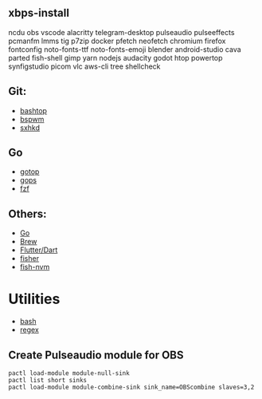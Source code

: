 ## xbps-install
ncdu
obs
vscode
alacritty
telegram-desktop
pulseaudio
pulseeffects
pcmanfm
lmms
tig
p7zip
docker
pfetch
neofetch
chromium
firefox
fontconfig
noto-fonts-ttf
noto-fonts-emoji
blender
android-studio
cava
parted
fish-shell
gimp
yarn
nodejs
audacity
godot
htop
powertop
synfigstudio
picom
vlc
aws-cli
tree
shellcheck

## Git:
- [bashtop](https://github.com/aristocratos/bashtop)
- [bspwm](https://github.com/baskerville/bspwm)
- [sxhkd](https://github.com/baskerville/sxhkd)

## Go
- [gotop](https://github.com/cjbassi/gotop)
- [gops](https://github.com/google/gops)
- [fzf](https://github.com/junegunn/fzf)

## Others:
- [Go](https://golang.org/dl/)
- [Brew](https://brew.sh/)
- [Flutter/Dart](https://flutter.dev/docs/get-started/install/linux)
- [fisher](https://github.com/jorgebucaran/fisher)
- [fish-nvm](https://github.com/jorgebucaran/fish-nvm)

# Utilities
- [bash](./docs/scripting.md)
- [regex](./docs/regex.md)

## Create Pulseaudio module for OBS
```
pactl load-module module-null-sink
pactl list short sinks
pactl load-module module-combine-sink sink_name=OBScombine slaves=3,2
```
